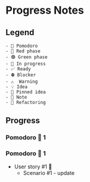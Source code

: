# Progress Notes

## Legend

```
- 🍅 Pomodoro
- 🔴 Red phase
- 🟢 Green phase
- 🚧 In progress
- ✅ Ready
- ⛔ Blocker
- ⚠  Warning 
- 💡 Idea
- 📌 Pinned idea
- 📝 Note 
- 🔨 Refactoring
```

## Progress

### Pomodoro 🍅 1
### Pomodoro 🍅 1
- User story #1 🚧
  - Scenario #1 - update
